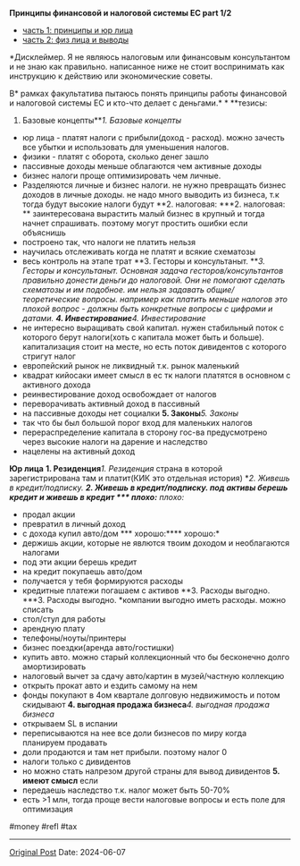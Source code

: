 **Принципы финансовой и налоговой системы ЕС part 1/2**

- [часть 1: принципы и юр лица](2288.md)
- [часть 2: физ лица и выводы](2289.md)

*Дисклеймер. Я не являюсь налоговым или финансовым консультантом и не знаю как правильно. написанное ниже не стоит воспринимать как инструкцию к действию или экономические советы.

В* рамках факультатива пытаюсь понять принципы работы финансовой и налоговой системы ЕС и кто-что делает с деньгами.*
*
**тезисы:
1. Базовые концепты***1. Базовые концепты*
* юр лица - платят налоги с прибыли(доход - расход). можно зачесть все убытки и использовать для уменьшения налогов.
* физики - платят с оборота, сколько денег зашло
* пассивные доходы меньше облагаются чем активные доходы
* бизнес налоги проще оптимизировать чем личные. 
* Разделяются личные и бизнес налоги. не нужно превращать бизнес доходов в личные доходы. не надо много выводить из бизнеса, т.к тогда будут высокие налоги будут
**2. налоговая:
***2. налоговая:
** заинтересована вырастить малый бизнес в крупный и тогда начнет спрашивать. поэтому могут простить ошибки если объяснишь
* построено так, что налоги не платить нельзя
* научилась отслеживать когда не платят и всякие схематозы
* весь контроль на этапе трат
**3. Гесторы и консультаныт. ***3. Гесторы и консультаныт. *Основная задача гесторов/консультантов правильно донести деньги до налоговой. Они не помогают сделать схематозы и им подобное. им нельзя задавать общие/теоретические вопросы. например как платить меньше налогов это плохой вопрос - должны быть конкретные вопросы с цифрами и датами.
**4. Инвестирование***4. Инвестирование*
* не интересно выращивать свой капитал. нужен стабильный поток с которого берут налоги(хоть с капитала может быть и больше). капитализация стоит на месте, но есть поток дивидентов с которого стригут налог
* европейский рынок не ликвидный т.к. рынок маленький
* квадрат кийосаки имеет смысл в ес тк налоги платятся в основном с активного дохода
* реинвестирование доход освобождает от налогов
* переворачивать активный доход в пассивный
* на пассивные доходы нет социалки
**5. Законы***5. Законы* 
* так что бы был большой порог вход для маленьких налогов
* перераспределение капитала в сторону гос-ва предусмотрено через высокие налоги на дарение и наследство
* нацелены на активный доход

**Юр лица**
**1. Резиденция***1. Резиденция* страна в которой зарегистрирована там и платит(КИК это отдельная история)
**2. Живешь в кредит/подписку. ***2. Живешь в кредит/подписку. *под активы берешь кредит и живешь в кредит
*** плохо:**** плохо:*
  * продал акции
  * превратил в личный доход
  * с дохода купил авто/дом
*** хорошо:**** хорошо:*
  * держишь акции, которые не явлются твоим доходом и необлагаются налогами
  * под эти акции берешь кредит
  * на кредит покупаешь авто/дом
  * получается у тебя формируются расходы
  * кредитные платежи погашаем с активов
**3. Расходы выгодно. ***3. Расходы выгодно. *компании выгодно иметь расходы. можно списать
* стол/стул для работы
* арендную плату
* телефоны/ноуты/принтеры
* бизнес поездки(аренда авто/гостишки)
* купить авто. можно старый коллекционный что бы бесконечно долго амортизировать
* налоговый вычет за сдачу авто/картин в музей/частную коллекцию
* открыть прокат авто и ездить самому на нем
* фонды покупают в 4ом квартале долговую недвижимость и потом скидывают
**4. выгодная продажа бизнеса***4. выгодная продажа бизнеса*
* открываем SL в испании
* переписываются на нее все доли бизнесов по миру когда планируем продавать
* доли продаются и там нет прибыли. поэтому налог 0
* налоги только с дивидентов
* но можно стать налрезом другой страны для вывод дивидентов
**5. имеют смысл** если
* передаешь наследство т.к. налог может быть 50-70%
* есть >1 млн, тогда проще вести налоговые вопросы и есть поле для оптимизация

#money #refl #tax

---
[Original Post](https://t.me/lev2tarragona/2288)
Date: 2024-06-07
